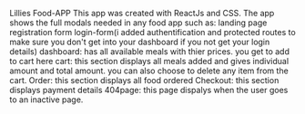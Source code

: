 Lillies Food-APP
This app was created with ReactJs and CSS.
The app shows the full modals needed in any food app such as:
landing page
registration form
login-form(i added authentification and protected routes to make sure you don't get into your dashboard if you not get your login details)
dashboard: has all available meals with thier prices. you get to add to cart here 
cart: this section displays all meals added and gives individual amount and total amount. you can also choose to delete any item from the cart.
Order: this section displays all food ordered
Checkout: this section displays payment details
404page: this page dispalys when the user goes to an inactive page.

